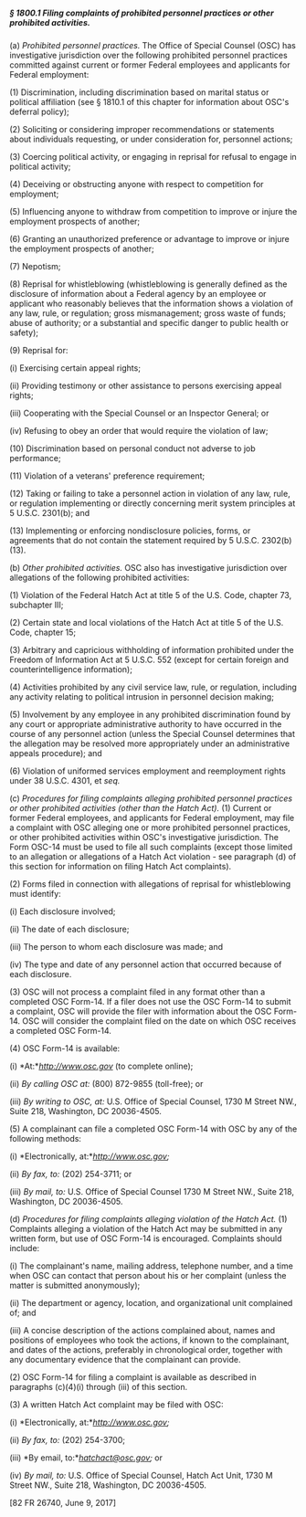##### § 1800.1 Filing complaints of prohibited personnel practices or other prohibited activities. #####

(a) *Prohibited personnel practices.* The Office of Special Counsel (OSC) has investigative jurisdiction over the following prohibited personnel practices committed against current or former Federal employees and applicants for Federal employment:

(1) Discrimination, including discrimination based on marital status or political affiliation (see § 1810.1 of this chapter for information about OSC's deferral policy);

(2) Soliciting or considering improper recommendations or statements about individuals requesting, or under consideration for, personnel actions;

(3) Coercing political activity, or engaging in reprisal for refusal to engage in political activity;

(4) Deceiving or obstructing anyone with respect to competition for employment;

(5) Influencing anyone to withdraw from competition to improve or injure the employment prospects of another;

(6) Granting an unauthorized preference or advantage to improve or injure the employment prospects of another;

(7) Nepotism;

(8) Reprisal for whistleblowing (whistleblowing is generally defined as the disclosure of information about a Federal agency by an employee or applicant who reasonably believes that the information shows a violation of any law, rule, or regulation; gross mismanagement; gross waste of funds; abuse of authority; or a substantial and specific danger to public health or safety);

(9) Reprisal for:

(i) Exercising certain appeal rights;

(ii) Providing testimony or other assistance to persons exercising appeal rights;

(iii) Cooperating with the Special Counsel or an Inspector General; or

(iv) Refusing to obey an order that would require the violation of law;

(10) Discrimination based on personal conduct not adverse to job performance;

(11) Violation of a veterans' preference requirement;

(12) Taking or failing to take a personnel action in violation of any law, rule, or regulation implementing or directly concerning merit system principles at 5 U.S.C. 2301(b); and

(13) Implementing or enforcing nondisclosure policies, forms, or agreements that do not contain the statement required by 5 U.S.C. 2302(b)(13).

(b) *Other prohibited activities.* OSC also has investigative jurisdiction over allegations of the following prohibited activities:

(1) Violation of the Federal Hatch Act at title 5 of the U.S. Code, chapter 73, subchapter III;

(2) Certain state and local violations of the Hatch Act at title 5 of the U.S. Code, chapter 15;

(3) Arbitrary and capricious withholding of information prohibited under the Freedom of Information Act at 5 U.S.C. 552 (except for certain foreign and counterintelligence information);

(4) Activities prohibited by any civil service law, rule, or regulation, including any activity relating to political intrusion in personnel decision making;

(5) Involvement by any employee in any prohibited discrimination found by any court or appropriate administrative authority to have occurred in the course of any personnel action (unless the Special Counsel determines that the allegation may be resolved more appropriately under an administrative appeals procedure); and

(6) Violation of uniformed services employment and reemployment rights under 38 U.S.C. 4301, et *seq.*

(c) *Procedures for filing complaints alleging prohibited personnel practices or other prohibited activities (other than the Hatch Act).* (1) Current or former Federal employees, and applicants for Federal employment, may file a complaint with OSC alleging one or more prohibited personnel practices, or other prohibited activities within OSC's investigative jurisdiction. The Form OSC-14 must be used to file all such complaints (except those limited to an allegation or allegations of a Hatch Act violation - see paragraph (d) of this section for information on filing Hatch Act complaints).

(2) Forms filed in connection with allegations of reprisal for whistleblowing must identify:

(i) Each disclosure involved;

(ii) The date of each disclosure;

(iii) The person to whom each disclosure was made; and

(iv) The type and date of any personnel action that occurred because of each disclosure.

(3) OSC will not process a complaint filed in any format other than a completed OSC Form-14. If a filer does not use the OSC Form-14 to submit a complaint, OSC will provide the filer with information about the OSC Form-14. OSC will consider the complaint filed on the date on which OSC receives a completed OSC Form-14.

(4) OSC Form-14 is available:

(i) *At:**http://www.osc.gov* (to complete online);

(ii) *By calling OSC at:* (800) 872-9855 (toll-free); or

(iii) *By writing to OSC, at:* U.S. Office of Special Counsel, 1730 M Street NW., Suite 218, Washington, DC 20036-4505.

(5) A complainant can file a completed OSC Form-14 with OSC by any of the following methods:

(i) *Electronically, at:**http://www.osc.gov;*

(ii) *By fax, to:* (202) 254-3711; or

(iii) *By mail, to:* U.S. Office of Special Counsel 1730 M Street NW., Suite 218, Washington, DC 20036-4505.

(d) *Procedures for filing complaints alleging violation of the Hatch Act.* (1) Complaints alleging a violation of the Hatch Act may be submitted in any written form, but use of OSC Form-14 is encouraged. Complaints should include:

(i) The complainant's name, mailing address, telephone number, and a time when OSC can contact that person about his or her complaint (unless the matter is submitted anonymously);

(ii) The department or agency, location, and organizational unit complained of; and

(iii) A concise description of the actions complained about, names and positions of employees who took the actions, if known to the complainant, and dates of the actions, preferably in chronological order, together with any documentary evidence that the complainant can provide.

(2) OSC Form-14 for filing a complaint is available as described in paragraphs (c)(4)(i) through (iii) of this section.

(3) A written Hatch Act complaint may be filed with OSC:

(i) *Electronically, at:**http://www.osc.gov;*

(ii) *By fax, to:* (202) 254-3700;

(iii) *By email, to:**hatchact@osc.gov;* or

(iv) *By mail, to:* U.S. Office of Special Counsel, Hatch Act Unit, 1730 M Street NW., Suite 218, Washington, DC 20036-4505.

[82 FR 26740, June 9, 2017]